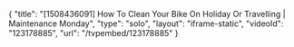 {
    "title": "[1508436091] How To Clean Your Bike On Holiday Or Travelling | Maintenance Monday",
    "type": "solo",
    "layout": "iframe-static",
    "videoId": "123178885",
    "url": "\/tvpembed\/123178885"
}